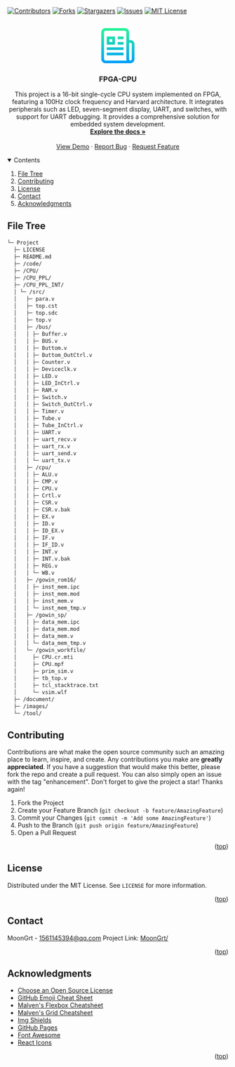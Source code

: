 <div id="top"></div>

[![Contributors][contributors-shield]][contributors-url]
[![Forks][forks-shield]][forks-url]
[![Stargazers][stars-shield]][stars-url]
[![Issues][issues-shield]][issues-url]
[![MIT License][license-shield]][license-url]


<!-- PROJECT LOGO -->
<br />
<div align="center">
	<a href="https://github.com/MoonGrt/FPGA-CPU">
	<img src="images/logo.png" alt="Logo" width="80" height="80">
	</a>
<h3 align="center">FPGA-CPU</h3>
	<p align="center">
	This project is a 16-bit single-cycle CPU system implemented on FPGA, featuring a 100Hz clock frequency and Harvard architecture. It integrates peripherals such as LED, seven-segment display, UART, and switches, with support for UART debugging. It provides a comprehensive solution for embedded system development. 
	<br />
	<a href="https://github.com/MoonGrt/FPGA-CPU"><strong>Explore the docs »</strong></a>
	<br />
	<br />
	<a href="https://github.com/MoonGrt/FPGA-CPU">View Demo</a>
	·
	<a href="https://github.com/MoonGrt/FPGA-CPU/issues">Report Bug</a>
	·
	<a href="https://github.com/MoonGrt/FPGA-CPU/issues">Request Feature</a>
	</p>
</div>


<!-- CONTENTS -->
<details open>
  <summary>Contents</summary>
  <ol>
    <li><a href="#file-tree">File Tree</a></li>
    <li><a href="#contributing">Contributing</a></li>
    <li><a href="#license">License</a></li>
    <li><a href="#contact">Contact</a></li>
    <li><a href="#acknowledgments">Acknowledgments</a></li>
  </ol>
</details>


<!-- FILE TREE -->
## File Tree

```
└─ Project
  ├─ LICENSE
  ├─ README.md
  ├─ /code/
  ├─ /CPU/
  ├─ /CPU_PPL/
  ├─ /CPU_PPL_INT/
  │ └─ /src/
  │   ├─ para.v
  │   ├─ top.cst
  │   ├─ top.sdc
  │   ├─ top.v
  │   ├─ /bus/
  │   │ ├─ Buffer.v
  │   │ ├─ BUS.v
  │   │ ├─ Buttom.v
  │   │ ├─ Buttom_OutCtrl.v
  │   │ ├─ Counter.v
  │   │ ├─ Deviceclk.v
  │   │ ├─ LED.v
  │   │ ├─ LED_InCtrl.v
  │   │ ├─ RAM.v
  │   │ ├─ Switch.v
  │   │ ├─ Switch_OutCtrl.v
  │   │ ├─ Timer.v
  │   │ ├─ Tube.v
  │   │ ├─ Tube_InCtrl.v
  │   │ ├─ UART.v
  │   │ ├─ uart_recv.v
  │   │ ├─ uart_rx.v
  │   │ ├─ uart_send.v
  │   │ └─ uart_tx.v
  │   ├─ /cpu/
  │   │ ├─ ALU.v
  │   │ ├─ CMP.v
  │   │ ├─ CPU.v
  │   │ ├─ Crtl.v
  │   │ ├─ CSR.v
  │   │ ├─ CSR.v.bak
  │   │ ├─ EX.v
  │   │ ├─ ID.v
  │   │ ├─ ID_EX.v
  │   │ ├─ IF.v
  │   │ ├─ IF_ID.v
  │   │ ├─ INT.v
  │   │ ├─ INT.v.bak
  │   │ ├─ REG.v
  │   │ └─ WB.v
  │   ├─ /gowin_rom16/
  │   │ ├─ inst_mem.ipc
  │   │ ├─ inst_mem.mod
  │   │ ├─ inst_mem.v
  │   │ └─ inst_mem_tmp.v
  │   ├─ /gowin_sp/
  │   │ ├─ data_mem.ipc
  │   │ ├─ data_mem.mod
  │   │ ├─ data_mem.v
  │   │ └─ data_mem_tmp.v
  │   └─ /gowin_workfile/
  │     ├─ CPU.cr.mti
  │     ├─ CPU.mpf
  │     ├─ prim_sim.v
  │     ├─ tb_top.v
  │     ├─ tcl_stacktrace.txt
  │     └─ vsim.wlf
  ├─ /document/
  ├─ /images/
  └─ /tool/

```


<!-- CONTRIBUTING -->
## Contributing
Contributions are what make the open source community such an amazing place to learn, inspire, and create. Any contributions you make are **greatly appreciated**.
If you have a suggestion that would make this better, please fork the repo and create a pull request. You can also simply open an issue with the tag "enhancement".
Don't forget to give the project a star! Thanks again!
1. Fork the Project
2. Create your Feature Branch (`git checkout -b feature/AmazingFeature`)
3. Commit your Changes (`git commit -m 'Add some AmazingFeature'`)
4. Push to the Branch (`git push origin feature/AmazingFeature`)
5. Open a Pull Request
<p align="right">(<a href="#top">top</a>)</p>


<!-- LICENSE -->
## License
Distributed under the MIT License. See `LICENSE` for more information.
<p align="right">(<a href="#top">top</a>)</p>


<!-- CONTACT -->
## Contact
MoonGrt - 1561145394@qq.com
Project Link: [MoonGrt/](https://github.com/MoonGrt/)
<p align="right">(<a href="#top">top</a>)</p>


<!-- ACKNOWLEDGMENTS -->
## Acknowledgments
* [Choose an Open Source License](https://choosealicense.com)
* [GitHub Emoji Cheat Sheet](https://www.webpagefx.com/tools/emoji-cheat-sheet)
* [Malven's Flexbox Cheatsheet](https://flexbox.malven.co/)
* [Malven's Grid Cheatsheet](https://grid.malven.co/)
* [Img Shields](https://shields.io)
* [GitHub Pages](https://pages.github.com)
* [Font Awesome](https://fontawesome.com)
* [React Icons](https://react-icons.github.io/react-icons/search)   
<p align="right">(<a href="#top">top</a>)</p>


<!-- MARKDOWN LINKS & IMAGES -->
<!-- https://www.markdownguide.org/basic-syntax/#reference-style-links -->
[contributors-shield]: https://img.shields.io/github/contributors/MoonGrt/FPGA-CPU.svg?style=for-the-badge
[contributors-url]: https://github.com/MoonGrt/FPGA-CPU/graphs/contributors
[forks-shield]: https://img.shields.io/github/forks/MoonGrt/FPGA-CPU.svg?style=for-the-badge
[forks-url]: https://github.com/MoonGrt/FPGA-CPU/network/members
[stars-shield]: https://img.shields.io/github/stars/MoonGrt/FPGA-CPU.svg?style=for-the-badge
[stars-url]: https://github.com/MoonGrt/FPGA-CPU/stargazers
[issues-shield]: https://img.shields.io/github/issues/MoonGrt/FPGA-CPU.svg?style=for-the-badge
[issues-url]: https://github.com/MoonGrt/FPGA-CPU/issues
[license-shield]: https://img.shields.io/github/license/MoonGrt/FPGA-CPU.svg?style=for-the-badge
[license-url]: https://github.com/MoonGrt/FPGA-CPU/blob/master/LICENSE

